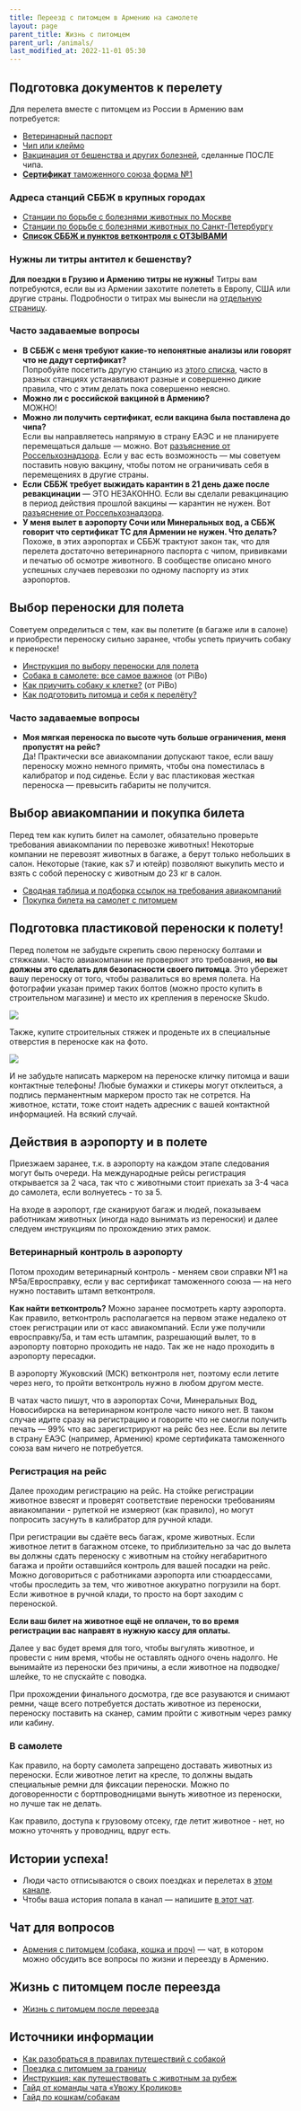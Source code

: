 ```yaml
---
title: Переезд с питомцем в Армению на самолете
layout: page
parent_title: Жизнь с питомцем
parent_url: /animals/
last_modified_at: 2022-11-01 05:30
---
```


## Подготовка документов к перелету

Для перелета вместе с питомцем из России в Армению вам потребуется:

- [Ветеринарный паспорт](documents.md#vetpassport)
- [Чип или клеймо](documents.md#chip)
- [Вакцинация от бешенства и других болезней](documents.md#vaccines), сделанные ПОСЛЕ чипа.
- [**Сертификат** таможенного союза форма №1](documents.md#certificates)

### Адреса станций СББЖ в крупных городах

- [Станции по борьбе с болезнями животных по Москве](https://mos-obvet.ru/clinics/)
- [Станции по борьбе с болезнями животных по Санкт-Петербургу](http://www.spbvet.ru/structure/stationall/)
- **[Список СББЖ и пунктов ветконтроля с ОТЗЫВАМИ](https://bit.ly/3SyGHfs)**

### Нужны ли титры антител к бешенству?

**Для поездки в Грузию и Армению титры не нужны!** Титры вам потребуются, если вы из Армении захотите полететь в Европу,
США или другие страны. Подробности о титрах мы вынесли на [отдельную страницу](rabies-titers.md).

### Часто задаваемые вопросы

- **В СББЖ с меня требуют какие-то непонятные анализы или говорят что не дадут сертификат?**<br>
  Попробуйте посетить другую станцию из [этого списка](https://bit.ly/3SyGHfs),
  часто в разных станциях устанавливают разные и совершенно дикие правила, что с этим делать пока совершенно неясно.
- **Можно ли с российской вакциной в Армению?**<br>
  МОЖНО!
- **Можно ли получить сертификат, если вакцина была поставлена до чипа?**<br>
  Если вы направляетесь напрямую в страну ЕАЭС и не планируете перемещаться дальше — можно.
  Вот [разъяснение от Россельхознадзора](/files/animals-2.jpg). Если у вас есть возможность — мы советуем поставить
  новую вакцину, чтобы потом не ограничивать себя в перемещениях в другие страны.
- **Если СББЖ требует выжидать карантин в 21 день даже после ревакцинации** — ЭТО НЕЗАКОННО. Если
  вы сделали ревакцинацию в период действия прошлой вакцины — карантин не нужен.
  Вот [разъяснение от Россельхознадзора](/files/animals-1.pdf).
- **У меня вылет в аэропорту Сочи или Минеральных вод, а СББЖ говорит что сертификат ТС для Армении не нужен. Что делать?**
  Похоже, в этих аэропортах и СББЖ трактуют закон так, что для перелета достаточно ветеринарного паспорта с чипом,
  прививками и печатью об осмотре животного. В сообществе описано много успешных случаев перевозки по одному паспорту из
  этих аэропортов.

## Выбор переноски для полета

Советуем определиться с тем, как вы полетите (в багаже или в салоне) и приобрести переноску сильно заранее,
чтобы успеть приучить собаку к переноске!

- [Инструкция по выбору переноски для полета](cage.md)
- [Собака в самолете: все самое важное](https://www.instagram.com/p/CR8E8izK7zt/) (от PiBo)
- [Как приучить собаку к клетке?](https://www.instagram.com/p/CNrSXvJnFem/) (от PiBo)
- [Как подготовить питомца и себя к перелёту?](flight-preparation.md)

### Часто задаваемые вопросы

- **Моя мягкая переноска по высоте чуть больше ограничения, меня пропустят на рейс?**<br>
  Да! Практически все авиакомпании допускают такое, если вашу переноску можно немного примять, чтобы она поместилась
  в калибратор и под сиденье. Если у вас пластиковая жесткая переноска — превысить габариты не получится.

## Выбор авиакомпании и покупка билета

Перед тем как купить билет на самолет, обязательно проверьте требования авиакомпании по перевозке животных!
Некоторые компании не перевозят животных в багаже, а берут только небольших в салон. Некоторые (такие, как s7 и ютейр)
позволяют выкупить место и взять с собой переноску с животным до 23 кг в салон.

- [Сводная таблица и подборка ссылок на требования авиакомпаний](flight-companies.md)
- [Покупка билета на самолет с питомцем](flight-tickets.md)

## Подготовка пластиковой переноски к полету!

Перед полетом не забудьте скрепить свою переноску болтами и стяжками. Часто авиакомпании не проверяют это требования,
**но вы должны это сделать для безопасности своего питомца**. Это убережет вашу переноску от того, чтобы развалиться во
время полета. На фотографии указан пример таких болтов (можно просто купить в строительном магазине) и место их крепления
в переноске Skudo.

![](/files/skudo-bolts.jpg)

Также, купите строительных стяжек и проденьте их в специальные отверстия в переноске как на фото.

![](/files/skudo-tie.jpg)

И не забудьте написать маркером на переноске кличку питомца и ваши контактные телефоны! Любые бумажки и стикеры могут
отклеиться, а подпись перманентным маркером просто так не сотрется. На животное, кстати, тоже стоит надеть адресник
с вашей контактной информацией. На всякий случай.

## Действия в аэропорту и в полете

Приезжаем заранее, т.к. в аэропорту на каждом этапе следования могут быть очереди. На международные рейсы
регистрация открывается за 2 часа, так что с животными стоит приехать за 3-4 часа до самолета, если волнуетесь - то за 5.

На входе в аэропорт, где сканируют багаж и людей, показываем работникам животных (иногда надо вынимать из переноски)
и далее следуем инструкциям по прохождению этих рамок.

### Ветеринарный контроль в аэропорту

Потом проходим ветеринарный контроль - меняем свои справки №1 на №5а/Евросправку, если у вас сертификат таможенного
союза — на него нужно поставить штамп ветконтроля.

**Как найти ветконтроль?** Можно заранее посмотреть карту аэропорта. Как правило, ветконтроль располагается на первом
этаже недалеко от стоек регистрации или от касс авиакомпаний. Если уже получили евросправку/5а, и там есть штампик,
разрешающий вылет, то в аэропорту повторно проходить не надо. Так же не надо проходить в аэропорту пересадки.

В аэропорту Жуковский (МСК) ветконтроля нет, поэтому если летите через него, то пройти ветконтроль нужно в любом другом месте.

В чатах часто пишут, что в аэропортах Сочи, Минеральных Вод, Новосибирска на ветеринарном контроле часто никого нет. В
таком случае идите сразу на регистрацию и говорите что не смогли получить печать — 99% что вас зарегистрируют на рейс
без нее. Если вы летите в страну ЕАЭС (например, Армению) кроме сертификата таможенного союза вам ничего не потребуется.

### Регистрация на рейс

Далее проходим регистрацию на рейс. На стойке регистрации животное взвесят и проверят соответствие переноски
требованиям авиакомпании - рулеткой не измеряют (как правило), но могут попросить засунуть в калибратор для
ручной клади.

При регистрации вы сдаёте весь багаж, кроме животных. Если животное летит в багажном отсеке,
то приблизительно за час до вылета вы должны сдать переноску с животным на стойку негабаритного багажа и
пройти оставшийся контроль для вашей посадки на рейс. Можно договориться с работниками аэропорта или стюардессами,
чтобы проследить за тем, что животное аккуратно погрузили на борт. Если животное в ручной клади, то просто на
борт заходим с переноской.

**Если ваш билет на животное ещё не оплачен, то во время регистрации вас направят в нужную кассу для оплаты.**

Далее у вас будет время для того, чтобы выгулять животное, и провести с ним время, чтобы не оставлять одного очень
надолго. Не вынимайте из переноски без причины, а если животное на подводке/шлейке, то не спускайте с поводка.

При прохождении финального досмотра, где все разуваются и снимают ремни, чаще всего потребуется достать животное
из переноски, переноску поставить на сканер, самим пройти с животным через рамку или кабину.

### В самолете

Как правило, на борту самолета запрещено доставать животных из переноски. Если животное летит на кресле,
то должны выдать специальные ремни для фиксации переноски. Можно по договоренности с бортпроводницами вынуть
животное из переноски, но лучше так не делать.

Как правило, доступа к грузовому отсеку, где летит животное - нет, но можно уточнять у проводниц, вдруг есть.

## Истории успеха!

- Люди часто отписываются о своих поездках и перелетах в [этом канале](https://t.me/rabbitsleavingrussia).
- Чтобы ваша история попала в канал — напишите [в этот чат](https://t.me/+Cm_ikyupPDQ4ZDdi).

## Чат для вопросов

- [Армения с питомцем (собака, кошка и проч)](https://t.me/armenia_pets) — чат, в котором можно обсудить все вопросы
  по жизни и переезду в Армению.

## Жизнь с питомцем после переезда

- [Жизнь с питомцем после переезда](index.md)

## Источники информации

- [Как разобраться в правилах путешествий с собакой](https://bavarian-hound.com/trips/documents.html)
- [Поездка с питомцем за границу](https://lapka-app.notion.site/96d6675eb113425e959fc7a08e8ce56d)
- [Инструкция: как путешествовать с животным за рубеж](https://fsvps.gov.ru/ru/ehksport-import/dlya-vladelcev-zhivotnyh/instrukciya)
- [Гайд от команды чата «Увожу Кроликов»](https://rabbitsleavingrussia.wiki/)
- [Гайд по кошкам/собакам](https://bit.ly/3F8Gf4x)
